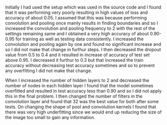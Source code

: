Initially I had used the setup which was used in the source code and I found that
it was performing very poorly resulting in high values of loss and accuracy of about
0.05. I assumed that this was because performing convolution and pooling once mainly results in finding boundaries and so I increased the convolution and pooling frequency to 2 with the rest of the settings remaining same and I obtained a very high accuracy of about 0.90-0.95 for training as well as testing data consistently. I increased the convolution and pooling again by one and found no significant increase and so I did not make that change in furthur steps. I then decreased the dropout value from 0.5 to 0.4 and it resulted in increase of accuracy of test set above 0.95. I decreased it furthur to 0.3 
but that increased the train accuracy without decreasing test accuracy sometimes and so to prevent any overfitting I did not make that change.

When I increased the number of hidden layers to 2 and decreased the number of nodes in each hidden layer I found that the model sometimes overfitted and resulted in test accuracy less than 0.90 and so I did not apply this in the final problem. I then changed the number of filters in the convolution layer and found that 32 was the best value for both after some tests. On changing the shape of pool and convolution kernels I found that there was very high underfitting since we would end up reducing the size of the image too small to gain any information.
